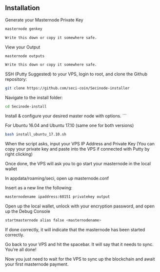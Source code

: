 ## Installation

Generate your Masternode Private Key
```bash
masternode genkey

Write this down or copy it somewhere safe.
```
View your Output

```bash
masternode outputs

Write this down or copy it somewhere safe. 
```

SSH (Putty Suggested) to your VPS, login to root, and clone the Github repository:

```bash
git clone https://github.com/seci-coin/Secinode-installer
```
Navigate to the install folder:

```bash
cd Secinode-install
```

Install & configure your desired master node with options. ```

For Ubuntu 16.04 and Ubuntu 17.10 (same one for both versions)

```bash
bash install_ubuntu_17.10.sh
```

When the script asks, input your VPS IP Address and Private Key (You can copy your private key and paste into the VPS if connected with Putty by right clicking)

Once done, the VPS will ask you to go start your masternode in the local wallet

In appdata/roaming/seci, open up masternode.conf

Insert as a new line the following:

```bash
masternodename ipaddress:60151 privatekey output
```

Open up the local wallet, unlock with your encryption password, and open up the Debug Console

```bash
startmasternode alias false <masternodename>
```
If done correctly, it will indicate that the masternode has been started correctly. 

Go back to your VPS and hit the spacebar. It will say that it needs to sync. You're all done!

Now you just need to wait for the VPS to sync up the blockchain and await your first masternode payment.
